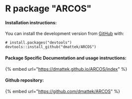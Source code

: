 # R package "ARCOS"

#### Installation instructions:

You can install the development version from [GitHub](https://github.com/dmattek/ARCOS) with:

```
# install.packages("devtools")
devtools::install_github("dmattek/ARCOS")
```

#### Package Specific Documentation and usage instructions:

{% embed url="https://dmattek.github.io/ARCOS/index" %}

#### Github repository:

{% embed url="https://github.com/dmattek/ARCOS" %}
